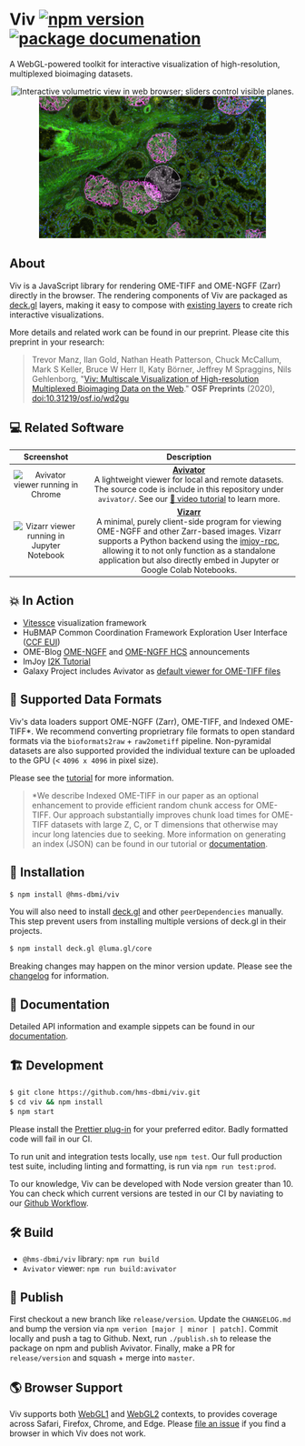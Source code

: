 # Viv [![npm version](https://badge.fury.io/js/%40hms-dbmi%2Fviv.svg)](https://badge.fury.io/js/%40hms-dbmi%2Fviv) [![package documenation](https://img.shields.io/badge/package-documentation-blue)](http://viv.gehlenborglab.org)

A WebGL-powered toolkit for interactive visualization of high-resolution, multiplexed bioimaging datasets.

<p align="center">
<img src="https://github.com/hms-dbmi/viv/raw/master/docs/3d-slicing.gif" alt="Interactive volumetric view in web browser; sliders control visible planes." width="400"/> <img src="https://github.com/hms-dbmi/viv/raw/master/docs/glomerular-lens.png" alt="Multi-channel rendering of high-resolution microscopy dataset" width="400"/>
</p>

## About

Viv is a JavaScript library for rendering OME-TIFF and OME-NGFF (Zarr) directly in the browser.
The rendering components of Viv are packaged as [deck.gl](https://deck.gl) layers, making it
easy to compose with [existing layers](https://deck.gl/docs/api-reference/layers)
to create rich interactive visualizations.

More details and related work can be found in our preprint. Please cite this preprint in your research:

> Trevor Manz, Ilan Gold, Nathan Heath Patterson, Chuck McCallum, Mark S Keller, Bruce W Herr II, Katy Börner, Jeffrey M Spraggins, Nils Gehlenborg,
> "[Viv: Multiscale Visualization of High-resolution Multiplexed Bioimaging Data on the Web](https://osf.io/wd2gu/)."
> **OSF Preprints** (2020), [doi:10.31219/osf.io/wd2gu](https://doi.org/10.31219/osf.io/wd2gu)

## 💻 Related Software

| Screenshot   |     Description    |
:-------------------------:|:-------------------------:
<img src="https://github.com/hms-dbmi/viv/raw/manzt/readme-makeover/docs/avivator-browser.png" alt="Avivator viewer running in Chrome"/> | [**Avivator**](http://avivator.gehlenborglab.org) <br> A lightweight viewer for local and remote datasets. The source code is include in this repository under `avivator/`. See our [🎥 video tutorial](https://www.youtube.com/watch?v=_GES8BTzyWc) to learn more.
<img src="https://github.com/hms-dbmi/viv/raw/manzt/readme-makeover/docs/vizarr-browser.png" alt="Vizarr viewer running in Jupyter Notebook"/> | [**Vizarr**](https://github.com/hms-dbmi/vizarr) <br> A minimal, purely client-side program for viewing OME-NGFF and other Zarr-based images. Vizarr supports a Python backend using the [imjoy-rpc](https://github.com/imjoy-team/imjoy-rpc), allowing it to not only function as a standalone application but also directly embed in Jupyter or Google Colab Notebooks.

## 💥 In Action

- [Vitessce](http://vitessce.io) visualization framework
- HuBMAP Common Coordination Framework Exploration User Interface ([CCF EUI](https://github.com/hubmapconsortium/ccf-ui))
- OME-Blog [OME-NGFF](https://blog.openmicroscopy.org/file-formats/community/2020/11/04/zarr-data/) and
[OME-NGFF HCS](https://blog.openmicroscopy.org/file-formats/community/2020/12/01/zarr-hcs/) announcements
- ImJoy [I2K Tutorial](https://imjoy.io/docs/#/i2k_tutorial?id=open-integration-with-imjoy)
- Galaxy Project includes Avivator as [default viewer for OME-TIFF files](https://docs.galaxyproject.org/en/release_21.05/releases/21.05_announce_user.html#new-datatypes)

## 💾 Supported Data Formats

Viv's data loaders support OME-NGFF (Zarr), OME-TIFF, and Indexed OME-TIFF\*.
We recommend converting proprietrary file formats to open standard formats via the
`bioformats2raw` + `raw2ometiff` pipeline. Non-pyramidal datasets are also supported 
provided the individual texture can be uploaded to the GPU (< `4096 x 4096` in pixel size).

Please see the [tutorial](./tutorial/README.md) for more information.

> \*We describe Indexed OME-TIFF in our paper as an optional enhancement to provide
> efficient random chunk access for OME-TIFF. Our approach substantially improves chunk
> load times for OME-TIFF datasets with large Z, C, or T dimensions that otherwise may 
> incur long latencies due to seeking. More information on generating an index (JSON) can
> be found in our tutorial or [documentation](http://viv.gehlenborglab.org/#data-preparation).

## 💽 Installation

```bash
$ npm install @hms-dbmi/viv
```

You will also need to install [deck.gl](https://deck.gl) and other `peerDependencies` manually.
This step prevent users from installing multiple versions of deck.gl in their projects.

```bash
$ npm install deck.gl @luma.gl/core
```

Breaking changes may happen on the minor version update.
Please see the [changelog](https://github.com/hms-dbmi/viv/blob/master/CHANGELOG.md) for information.

## 📖 Documentation

Detailed API information and example sippets can be found in our [documentation](http://viv.gehlenborglab.org).

## 🏗️  Development

```bash
$ git clone https://github.com/hms-dbmi/viv.git
$ cd viv && npm install
$ npm start
```

Please install the [Prettier plug-in](https://prettier.io/docs/en/editors.html) for your
preferred editor. Badly formatted code will fail in our CI. 

To run unit and integration tests locally, use `npm test`. Our full production test suite,
including linting and formatting, is run via `npm run test:prod`.

To our knowledge, Viv can be developed with Node version greater than 10. You can check which
current versions are tested in our CI by naviating to our
[Github Workflow](https://github.com/hms-dbmi/viv/blob/master/.github/workflows/test.yml#L31).

## 🛠️  Build

- `@hms-dbmi/viv` library: `npm run build`
- `Avivator` viewer: `npm run build:avivator`

## 📄 Publish

First checkout a new branch like `release/version`. Update the `CHANGELOG.md` and bump
the version via `npm verion [major | minor | patch]`. Commit locally and push a tag to Github. 
Next, run `./publish.sh` to release the package on npm and publish Avivator.
Finally, make a PR for `release/version` and squash + merge into `master`.

## 🌎 Browser Support

Viv supports both [WebGL1](https://caniuse.com/?search=webgl) and [WebGL2](https://caniuse.com/?search=webgl2) 
contexts, to provides coverage across Safari, Firefox, Chrome, and Edge. Please
[file an issue](https://github.com/hms-dbmi/viv/issues/new) if you find a browser
in which Viv does not work.
